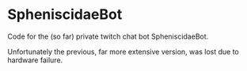 # SpheniscidaeBot
Code for the (so far) private twitch chat bot SpheniscidaeBot.

Unfortunately the previous, far more extensive version, was lost due to hardware failure.
